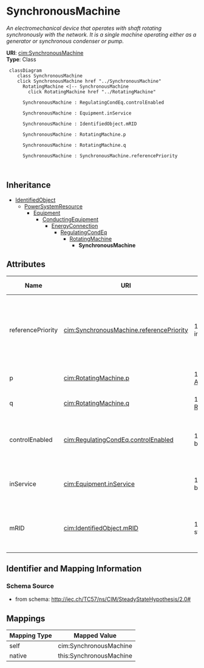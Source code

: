 # SynchronousMachine


_An electromechanical device that operates with shaft rotating synchronously with the network. It is a single machine operating either as a generator or synchronous condenser or pump._





**URI**: [cim:SynchronousMachine](http://iec.ch/TC57/CIM100#SynchronousMachine)<br />
**Type**: Class




```mermaid
 classDiagram
    class SynchronousMachine
    click SynchronousMachine href "../SynchronousMachine"
      RotatingMachine <|-- SynchronousMachine
        click RotatingMachine href "../RotatingMachine"
      
      SynchronousMachine : RegulatingCondEq.controlEnabled
        
      SynchronousMachine : Equipment.inService
        
      SynchronousMachine : IdentifiedObject.mRID
        
      SynchronousMachine : RotatingMachine.p
        
      SynchronousMachine : RotatingMachine.q
        
      SynchronousMachine : SynchronousMachine.referencePriority
        
      
```





## Inheritance
* [IdentifiedObject](IdentifiedObject.md)
    * [PowerSystemResource](PowerSystemResource.md)
        * [Equipment](Equipment.md)
            * [ConductingEquipment](ConductingEquipment.md)
                * [EnergyConnection](EnergyConnection.md)
                    * [RegulatingCondEq](RegulatingCondEq.md)
                        * [RotatingMachine](RotatingMachine.md)
                            * **SynchronousMachine**



## Attributes


| Name | URI | Cardinality and Range | Description | Inheritance |
| ---  | --- | --- | --- | --- |
| referencePriority | [cim:SynchronousMachine.referencePriority](http://iec.ch/TC57/CIM100#SynchronousMachine.referencePriority) | 1 <br />  integer  | Priority of unit for use as powerflow voltage phase angle reference bus selec... | direct |
| p | [cim:RotatingMachine.p](http://iec.ch/TC57/CIM100#RotatingMachine.p) | 1 <br />  [ActivePower](ActivePower.md)  | Active power injection | [RotatingMachine](RotatingMachine.md) |
| q | [cim:RotatingMachine.q](http://iec.ch/TC57/CIM100#RotatingMachine.q) | 1 <br />  [ReactivePower](ReactivePower.md)  | Reactive power injection | [RotatingMachine](RotatingMachine.md) |
| controlEnabled | [cim:RegulatingCondEq.controlEnabled](http://iec.ch/TC57/CIM100#RegulatingCondEq.controlEnabled) | 1 <br />  boolean  | Specifies the regulation status of the equipment | [RegulatingCondEq](RegulatingCondEq.md) |
| inService | [cim:Equipment.inService](http://iec.ch/TC57/CIM100#Equipment.inService) | 1 <br />  boolean  | Specifies the availability of the equipment | [Equipment](Equipment.md) |
| mRID | [cim:IdentifiedObject.mRID](http://iec.ch/TC57/CIM100#IdentifiedObject.mRID) | 1 <br />  string  | Master resource identifier issued by a model authority | [IdentifiedObject](IdentifiedObject.md) |









## Identifier and Mapping Information







### Schema Source


* from schema: http://iec.ch/TC57/ns/CIM/SteadyStateHypothesis/2.0#





## Mappings

| Mapping Type | Mapped Value |
| ---  | ---  |
| self | cim:SynchronousMachine |
| native | this:SynchronousMachine |




